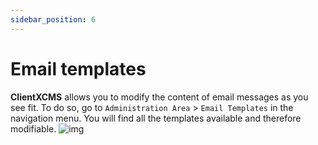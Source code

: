 ```yaml
---
sidebar_position: 6
---
```


# Email templates

**ClientXCMS** allows you to modify the content of email messages as you see fit. To do so, go to `Administration Area` > `Email Templates` in the navigation menu.
You will find all the templates available and therefore modifiable.
![img](https://media.discordapp.net/attachments/475073153509490689/957083543442427934/unknown.png)


